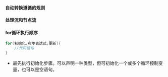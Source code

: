 #### 自动转换遵循的规则

#### 处理流和节点流

#### for循环执行顺序

```java
for(初始化;布尔表达式;更新){
    //代码语句
}
```

- 最先执行初始化步骤。可以声明一种类型，但可初始化一个或多个循环控制变量，也可以是空语句。